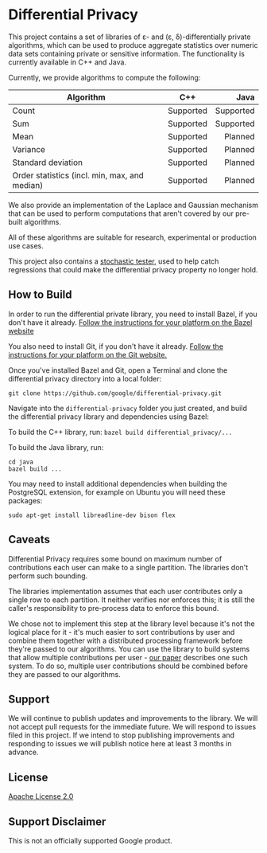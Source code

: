 # Differential Privacy

This project contains a set of libraries of ε- and (ε, δ)-differentially private
algorithms, which can be used to produce aggregate statistics over numeric data
sets containing private or sensitive information. The functionality is currently
available in C++ and Java.

Currently, we provide algorithms to compute the following:

| Algorithm          | C++           | Java  |
| -------------      |:-------------:| -----:|
| Count              | Supported     | Supported |
| Sum                | Supported     | Supported |
| Mean               | Supported     | Planned   |
| Variance           | Supported     | Planned   |
| Standard deviation |Supported      | Planned   |
|Order statistics (incl. min, max, and median) |Supported   | Planned |

We also provide an implementation of the Laplace and Gaussian mechanism that
can be used to perform computations that aren't covered by our pre-built
algorithms. 

All of these algorithms are suitable for research, experimental or production
use cases.

This project also contains a
[stochastic tester](https://github.com/google/differential-privacy/tree/master/differential_privacy/testing),
used to help catch regressions that could make the differential privacy
property no longer hold.

## How to Build

In order to run the differential private library, you need to install Bazel,
if you don't have it already. [Follow the instructions for your platform on the
Bazel website](https://docs.bazel.build/versions/master/install.html)

You also need to install Git, if you don't have it already.
[Follow the instructions for your platform on the Git website.](https://git-scm.com/book/en/v2/Getting-Started-Installing-Git)

Once you've installed Bazel and Git, open a Terminal and clone the
differential privacy directory into a local folder:

```git clone https://github.com/google/differential-privacy.git```

Navigate into the ```differential-privacy``` folder you just created,
and build the differential privacy library and dependencies using Bazel:


<!-- TODO: Update build instructions to reflect the new repo
     structure -->
To build the C++ library, run:
```bazel build differential_privacy/...```

To build the Java library, run:
```
cd java
bazel build ...
```

You may need to install additional dependencies when building the PostgreSQL
extension, for example on Ubuntu you will need these packages:

```sudo apt-get install libreadline-dev bison flex```

## Caveats

Differential Privacy requires some bound on maximum number of contributions
each user can make to a single partition. The libraries don't perform such
bounding.

The libraries implementation assumes that each user contributes only a single
row to each partition. It neither verifies nor enforces this; it is still the
caller's responsibility to pre-process data to enforce this bound.

We chose not to implement this step at the library level because it's not the
logical place for it - it's much easier to sort contributions by user and
combine them together with a distributed processing framework before they're
passed to our algorithms. You can use the library to build systems that allow
multiple contributions per user - [our paper](https://arxiv.org/abs/1909.01917)
describes one such system. To do so, multiple user contributions should be
combined before they are passed to our algorithms.


## Support

We will continue to publish updates and improvements to the library. We will not
accept pull requests for the immediate future. We will respond to issues filed
in this project. If we intend to stop publishing improvements and responding to
issues we will publish notice here at least 3 months in advance.

## License

[Apache License 2.0](LICENSE)

## Support Disclaimer

This is not an officially supported Google product.
